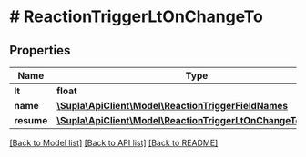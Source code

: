 # # ReactionTriggerLtOnChangeTo

## Properties

Name | Type | Description | Notes
------------ | ------------- | ------------- | -------------
**lt** | **float** |  |
**name** | [**\Supla\ApiClient\Model\ReactionTriggerFieldNames**](ReactionTriggerFieldNames.md) |  | [optional]
**resume** | [**\Supla\ApiClient\Model\ReactionTriggerLtOnChangeToResume**](ReactionTriggerLtOnChangeToResume.md) |  | [optional]

[[Back to Model list]](../../README.md#models) [[Back to API list]](../../README.md#endpoints) [[Back to README]](../../README.md)
